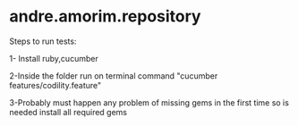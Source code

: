 # andre.amorim.repository

Steps to run tests:

1- Install ruby,cucumber

2-Inside the folder run on terminal command "cucumber features/codility.feature"

3-Probably must happen any problem of missing gems in the first time so is needed install all required gems
